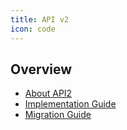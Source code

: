 ```yaml
---
title: API v2
icon: code
---
```

## Overview 
- [About API2](get-started)
- [Implementation Guide](implementation)
- [Migration Guide](migration)